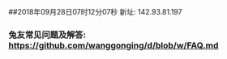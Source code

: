 ##2018年09月28日07时12分07秒 新址: 142.93.81.197
### 兔友常见问题及解答: https://github.com/wanggonging/d/blob/w/FAQ.md
